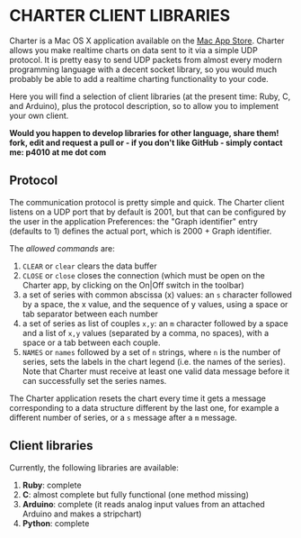 CHARTER CLIENT LIBRARIES
========================

Charter is a Mac OS X application available on the [Mac App Store](http://t.co/6JKesQaV). Charter allows you make realtime charts on data sent to it via a simple UDP protocol. It is pretty easy to send UDP packets from almost every modern programming language with a decent socket library, so you would much probably be able to add a realtime charting functionality to your code.

Here you will find a selection of client libraries (at the present time: Ruby, C, and Arduino), plus the protocol description, so to allow you to implement your own client.

**Would you happen to develop libraries for other language, share them! fork, edit and request a pull or - if you don't like GitHub - simply contact me: p4010 at me dot com**

Protocol
--------

The communication protocol is pretty simple and quick. The Charter client listens on a UDP port that by default is 2001, but that can be configured by the user in the application Preferences: the "Graph identifier" entry (defaults to 1) defines the actual port, which is 2000 + Graph identifier.

The *allowed commands* are:

1. `CLEAR` or `clear` clears the data buffer
2. `CLOSE` or `close` closes the connection (which must be open on the Charter app, by clicking on the On|Off switch in the toolbar)
3. a set of series with common abscissa (x) values: an `s` character followed by a space, the x value, and the sequence of y values, using a space or tab separator between each number
4. a set of series as list of couples `x,y`: an `m` character followed by a space and a list of `x,y` values (separated by a comma, no spaces), with a space or a tab between each couple.
5. `NAMES` or `names` followed by a set of `n` strings, where `n` is the number of series, sets the labels in the chart legend (i.e. the names of the series). Note that Charter must receive at least one valid data message before it can successfully set the series names.

The Charter application resets the chart every time it gets a message corresponding to a data structure different by the last one, for example a different number of series, or a `s` message after a `m` message.

Client libraries
----------------

Currently, the following libraries are available:

1. **Ruby**: complete
2. **C**: almost complete but fully functional (one method missing)
3. **Arduino**: complete (it reads analog input values from an attached Arduino and makes a stripchart)
4. **Python**: complete